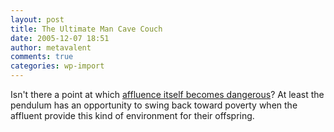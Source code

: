 ```yaml
---
layout: post
title: The Ultimate Man Cave Couch
date: 2005-12-07 18:51
author: metavalent
comments: true
categories: wp-import
---
```

Isn't there a point at which <a href="https://www.dominos.com/Public-EN/Extras/New+Contest/">affluence itself becomes dangerous</a>?  At least the pendulum has an opportunity to swing back toward poverty when the affluent provide this kind of environment for their offspring.

